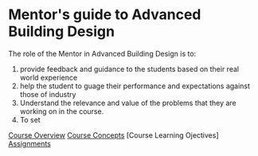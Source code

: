 # Mentor's guide to Advanced Building Design

The role of the Mentor in Advanced Building Design is to:
1. provide feedback and guidance to the students based on their real world experience 
2. help the student to guage their performance and expectations against those of industry
3. Understand the relevance and value of the problems that they are working on in the course.
4. To set 

[Course Overview]
[Course Concepts]
[Course Learning Ojectives]
[Assignments]


[Course Overview]: /Course
[Course Concepts]: /Concepts
[Learning Objectives]: /LearningObjectives
[Assignments]: /Assignments
